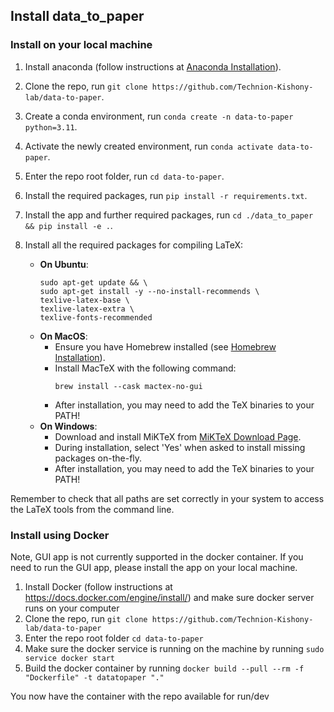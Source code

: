 ## Install data_to_paper

### Install on your local machine

1. Install anaconda (follow instructions at [Anaconda Installation](https://docs.anaconda.com/anaconda/install/)).
2. Clone the repo, run `git clone https://github.com/Technion-Kishony-lab/data-to-paper`.
3. Create a conda environment, run `conda create -n data-to-paper python=3.11`.
4. Activate the newly created environment, run `conda activate data-to-paper`.
5. Enter the repo root folder, run `cd data-to-paper`.
6. Install the required packages, run `pip install -r requirements.txt`.
7. Install the app and further required packages, run `cd ./data_to_paper && pip install -e .`.
8. Install all the required packages for compiling LaTeX:

   - **On Ubuntu**:
     ```
     sudo apt-get update && \
     sudo apt-get install -y --no-install-recommends \
     texlive-latex-base \
     texlive-latex-extra \
     texlive-fonts-recommended
     ```
   - **On MacOS**:
     - Ensure you have Homebrew installed (see [Homebrew Installation](https://brew.sh)).
     - Install MacTeX with the following command:
       ```
       brew install --cask mactex-no-gui
       ```
     - After installation, you may need to add the TeX binaries to your PATH!
   - **On Windows**:
     - Download and install MiKTeX from [MiKTeX Download Page](https://miktex.org/download).
     - During installation, select 'Yes' when asked to install missing packages on-the-fly.
     - After installation, you may need to add the TeX binaries to your PATH!

Remember to check that all paths are set correctly in your system to access the LaTeX tools from the command line.

### Install using Docker

Note, GUI app is not currently supported in the docker container. If you need to run the GUI app, please install the app on your local machine.

1. Install Docker (follow instructions at https://docs.docker.com/engine/install/) and make sure docker server runs on your computer
2. Clone the repo, run `git clone https://github.com/Technion-Kishony-lab/data-to-paper`
3. Enter the repo root folder `cd data-to-paper`
4. Make sure the docker service is running on the machine by running `sudo service docker start`
5. Build the docker container by running `docker build --pull --rm -f "Dockerfile" -t datatopaper "."`

You now have the container with the repo available for run/dev
